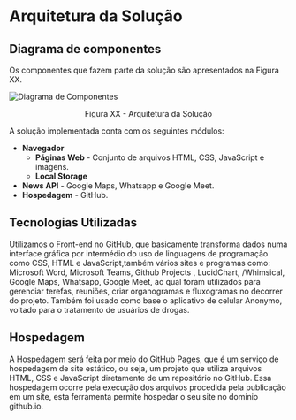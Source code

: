 # Arquitetura da Solução

## Diagrama de componentes

Os componentes que fazem parte da solução são apresentados na Figura XX.

![Diagrama de Componentes](https://user-images.githubusercontent.com/100388026/164816133-6379b88d-83d4-49e6-b543-0cf10cc32266.png)
<center>Figura XX - Arquitetura da Solução</center>

A solução implementada conta com os seguintes módulos:
- **Navegador** 
  - **Páginas Web** - Conjunto de arquivos HTML, CSS, JavaScript e imagens.
   - **Local Storage** 
 - **News API** - Google Maps, Whatsapp e Google Meet.
 - **Hospedagem** - GitHub. 


## Tecnologias Utilizadas

Utilizamos o Front-end no GitHub, que basicamente transforma dados numa interface gráfica 
por intermédio do uso de linguagens de programação como CSS, HTML e JavaScript,também vários sites e programas como:
Microsoft Word, Microsoft Teams, Github Projects , LucidChart, /Whimsical, Google Maps, Whatsapp, Google Meet, ao qual foram utilizados
para gerenciar terefas, reuniões, criar organogramas e fluxogramas no decorrer do projeto. Também foi usado como base o
aplicativo de celular Anonymo, voltado para o tratamento de usuários de drogas. 


## Hospedagem

A Hospedagem será feita por meio do GitHub Pages, que é um serviço de
hospedagem de site estático, ou seja, um projeto que utiliza arquivos
HTML, CSS e JavaScript diretamente de um repositório no GitHub. Essa 
hospedagem ocorre pela execução dos arquivos procedida pela publicação 
em um site, esta ferramenta permite hospedar o seu site no domínio github.io.
